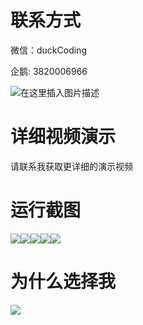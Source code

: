 # 联系方式

微信：duckCoding

企鹅: 3820006966

![在这里插入图片描述](http://upload.cxycsx.vip/91ab4bcb4f2c4c6db86365bb6d6e9c62.jpeg)

# 详细视频演示

请联系我获取更详细的演示视频

# 运行截图

![](http://www.bysj52.com/uploadfile/ueditor/image/202306/%E6%AF%95%E8%AE%BEspringboot196%E9%AB%98%E6%A0%A1%E6%95%99%E5%B8%88%E7%A7%91%E7%A0%94%E7%AE%A1%E7%90%86%E7%B3%BB%E7%BB%9F%E6%BC%94%E7%A4%BA%E6%AF%95%E4%B8%9A%E8%AE%BE%E8%AE%A1/2.png)![](http://www.bysj52.com/uploadfile/ueditor/image/202306/%E6%AF%95%E8%AE%BEspringboot196%E9%AB%98%E6%A0%A1%E6%95%99%E5%B8%88%E7%A7%91%E7%A0%94%E7%AE%A1%E7%90%86%E7%B3%BB%E7%BB%9F%E6%BC%94%E7%A4%BA%E6%AF%95%E4%B8%9A%E8%AE%BE%E8%AE%A1/1.png)![](http://www.bysj52.com/uploadfile/ueditor/image/202306/%E6%AF%95%E8%AE%BEspringboot196%E9%AB%98%E6%A0%A1%E6%95%99%E5%B8%88%E7%A7%91%E7%A0%94%E7%AE%A1%E7%90%86%E7%B3%BB%E7%BB%9F%E6%BC%94%E7%A4%BA%E6%AF%95%E4%B8%9A%E8%AE%BE%E8%AE%A1/5.png)![](http://www.bysj52.com/uploadfile/ueditor/image/202306/%E6%AF%95%E8%AE%BEspringboot196%E9%AB%98%E6%A0%A1%E6%95%99%E5%B8%88%E7%A7%91%E7%A0%94%E7%AE%A1%E7%90%86%E7%B3%BB%E7%BB%9F%E6%BC%94%E7%A4%BA%E6%AF%95%E4%B8%9A%E8%AE%BE%E8%AE%A1/4.png)![](http://www.bysj52.com/uploadfile/ueditor/image/202306/%E6%AF%95%E8%AE%BEspringboot196%E9%AB%98%E6%A0%A1%E6%95%99%E5%B8%88%E7%A7%91%E7%A0%94%E7%AE%A1%E7%90%86%E7%B3%BB%E7%BB%9F%E6%BC%94%E7%A4%BA%E6%AF%95%E4%B8%9A%E8%AE%BE%E8%AE%A1/3.png)

# 为什么选择我

![](http://upload.cxycsx.vip/%E7%A8%8B%E5%BA%8F%E8%AE%BE%E8%AE%A1.png)

